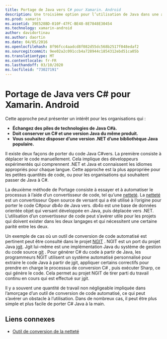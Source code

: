 ```yaml
---
title: Portage de Java vers C# pour Xamarin. Android
description: Une troisième option pour l’utilisation de Java dans une application Xamarin. Android est le portage du code source C#Java vers.
ms.prod: xamarin
ms.assetid: 39E528BD-010F-47FC-BE48-8E7848E30454
ms.technology: xamarin-android
author: davidortinau
ms.author: daortin
ms.date: 04/05/2016
ms.openlocfilehash: 8f96fcc4aadcd8f082d55dc568b2517f048edaf2
ms.sourcegitcommit: 9ee02a2c091ccb4a728944c1854312ebd51ca05b
ms.translationtype: MT
ms.contentlocale: fr-FR
ms.lasthandoff: 03/10/2020
ms.locfileid: "73027191"
---
```

# <a name="porting-java-to-c-for-xamarinandroid"></a>Portage de Java vers C# pour Xamarin. Android

Cette approche peut présenter un intérêt pour les organisations qui :

- **Échangez des piles de technologies de Java C#à.**
- **Doit conserver un C# et une version Java du même produit.**
- **Vous souhaitez disposer d’une version .NET d’une bibliothèque Java populaire.**

Il existe deux façons de porter du code Java C#vers. La première consiste à déplacer le code manuellement. Cela implique des développeurs expérimentés qui comprennent .NET et Java et connaissent les idiomes appropriés pour chaque langue. Cette approche est la plus appropriée pour les petites quantités de code, ou pour les organisations qui souhaitent passer de Java à C#.

La deuxième méthode de Portage consiste à essayer et à automatiser le processus à l’aide d’un convertisseur de code, tel qu’une [netteté](https://github.com/mono/sharpen). La [netteté](https://github.com/mono/sharpen) est un convertisseur Open source de versant qui a été utilisé à l’origine pour porter le code C#pour *db4o* de Java vers. db4o est une base de données orientée objet qui versant développée en Java, puis déplacée vers .NET. L’utilisation d’un convertisseur de code peut s’avérer utile pour les projets qui doivent exister dans les deux langages et qui nécessitent une certaine parité entre les deux.

Un exemple de cas où un outil de conversion de code automatisé est pertinent peut être consulté dans le projet [NGIT](https://github.com/mono/ngit) .
NGIT est un port du projet Java [jgit](https://eclipse.org/).
Jgit lui-même est une implémentation Java du système de gestion du code source [git](https://git-scm.com/) . Pour générer C# du code à partir de Java, les programmeurs NGIT utilisent un système automatisé personnalisé pour extraire le code Java à partir de jgit, appliquer certains correctifs pour prendre en charge le processus de conversion C# , puis exécuter Sharp, ce qui génère le code. Cela permet au projet NGIT de tirer parti du travail continu en cours qui est effectué sur jgit.

Il y a souvent une quantité de travail non négligeable impliquée dans l’amorçage d’un outil de conversion de code automatisé, ce qui peut s’avérer un obstacle à l’utilisation. Dans de nombreux cas, il peut être plus simple et plus facile de porter C# Java à la main.

## <a name="related-links"></a>Liens connexes

- [Outil de conversion de la netteté](https://github.com/mono/sharpen)
